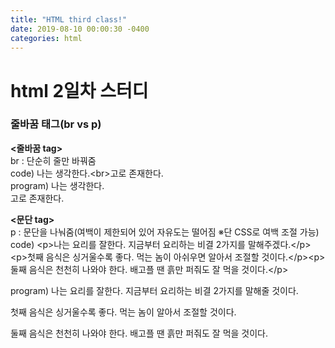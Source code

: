 ```yaml
---
title: "HTML third class!"
date: 2019-08-10 00:00:30 -0400
categories: html
---
```

<h1>html 2일차 스터디</h1>
<h3>줄바꿈 태그(br vs p)</h3>
<p><strong><줄바꿈 tag></strong><br>
br : 단순히 줄만 바꿔줌<br>
code) 나는 생각한다.&#60br&#62고로 존재한다.<br>
program) 나는 생각한다.<br>고로 존재한다.</p>
<p><strong><문단 tag></strong><br>
p : 문단을 나눠줌(여백이 제한되어 있어 자유도는 떨어짐 ※단 CSS로 여백 조절 가능)<br>
code) &#60p&#62나는 요리를 잘한다. 지금부터 요리하는 비결 2가지를 말해주겠다.&#60/p&#62&#60p&#62첫째 음식은 싱거울수록 좋다. 먹는 놈이 아쉬우면 알아서 조절할 것이다.&#60/p&#62&#60p&#62둘째 음식은 천천히 나와야 한다. 배고플 땐 흙만 퍼줘도 잘 먹을 것이다.&#60/p&#62<br>
<p>program) 나는 요리를 잘한다. 지금부터 요리하는 비결 2가지를 말해줄 것이다.<p>첫째 음식은 싱거울수록 좋다. 먹는 놈이 알아서 조절할 것이다.</p><p>둘째 음식은 천천히 나와야 한다. 배고플 땐 흙만 퍼줘도 잘 먹을 것이다.</p></p>
